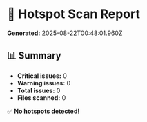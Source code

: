 # 🔎 Hotspot Scan Report

**Generated:** 2025-08-22T00:48:01.960Z

## 📊 Summary

- **Critical issues:** 0
- **Warning issues:** 0
- **Total issues:** 0
- **Files scanned:** 0

✅ **No hotspots detected!**
